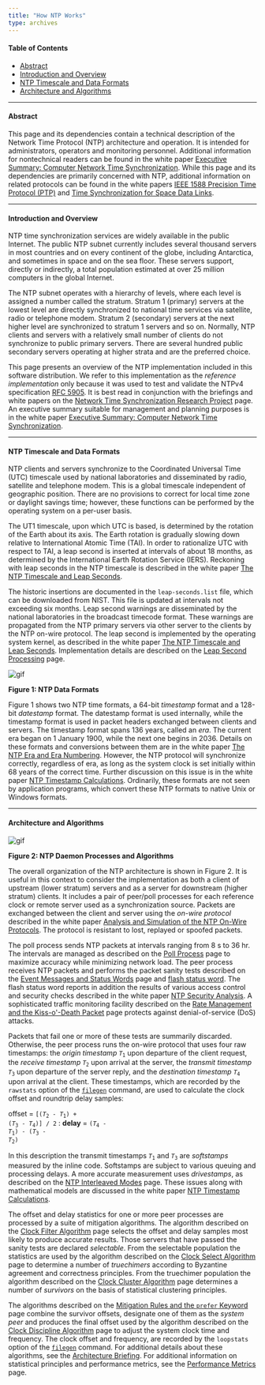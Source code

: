 ```yaml
---
title: "How NTP Works"
type: archives
---
```


#### Table of Contents

*   [Abstract](/documentation/4.2.8-series/warp/#abstract)
*   [Introduction and Overview](/documentation/4.2.8-series/warp/#introduction-and-overview)
*   [NTP Timescale and Data Formats](/documentation/4.2.8-series/warp/#ntp-timescale-and-data-formats)
*   [Architecture and Algorithms](/documentation/4.2.8-series/warp/#architecture-and-algorithms)

* * *

#### Abstract

This page and its dependencies contain a technical description of the Network Time Protocol (NTP) architecture and operation. It is intended for administrators, operators and monitoring personnel. Additional information for nontechnical readers can be found in the white paper [Executive Summary: Computer Network Time Synchronization](/reflib/exec/). While this page and its dependencies are primarily concerned with NTP, additional information on related protocols can be found in the white papers [IEEE 1588 Precision Time Protocol (PTP)](/reflib/ptp/) and [Time Synchronization for Space Data Links](/reflib/proximity/).

* * *

#### Introduction and Overview

NTP time synchronization services are widely available in the public Internet. The public NTP subnet currently includes several thousand servers in most countries and on every continent of the globe, including Antarctica, and sometimes in space and on the sea floor. These servers support, directly or indirectly, a total population estimated at over 25 million computers in the global Internet.

The NTP subnet operates with a hierarchy of levels, where each level is assigned a number called the stratum. Stratum 1 (primary) servers at the lowest level are directly synchronized to national time services via satellite, radio or telephone modem. Stratum 2 (secondary) servers at the next higher level are synchronized to stratum 1 servers and so on. Normally, NTP clients and servers with a relatively small number of clients do not synchronize to public primary servers. There are several hundred public secondary servers operating at higher strata and are the preferred choice.

This page presents an overview of the NTP implementation included in this software distribution. We refer to this implementation as the _reference implementation_ only because it was used to test and validate the NTPv4 specification [RFC 5905](/reflib/rfc/rfc5905.txt). It is best read in conjunction with the briefings and white papers on the [Network Time Synchronization Research Project](/reflib/ntp/) page. An executive summary suitable for management and planning purposes is in the white paper [Executive Summary: Computer Network Time Synchronization](/reflib/exec/).

* * *

#### NTP Timescale and Data Formats

NTP clients and servers synchronize to the Coordinated Universal Time (UTC) timescale used by national laboratories and disseminated by radio, satellite and telephone modem. This is a global timescale independent of geographic position. There are no provisions to correct for local time zone or daylight savings time; however, these functions can be performed by the operating system on a per-user basis.

The UT1 timescale, upon which UTC is based, is determined by the rotation of the Earth about its axis. The Earth rotation is gradually slowing down relative to International Atomic Time (TAI). In order to rationalize UTC with respect to TAI, a leap second is inserted at intervals of about 18 months, as determined by the International Earth Rotation Service (IERS). Reckoning with leap seconds in the NTP timescale is described in the white paper [The NTP Timescale and Leap Seconds](/reflib/leap/).

The historic insertions are documented in the <code>leap-seconds.list</code> file, which can be downloaded from NIST. This file is updated at intervals not exceeding six months. Leap second warnings are disseminated by the national laboratories in the broadcast timecode format. These warnings are propagated from the NTP primary servers via other server to the clients by the NTP on-wire protocol. The leap second is implemented by the operating system kernel, as described in the white paper [The NTP Timescale and Leap Seconds](/reflib/leap/). Implementation details are described on the [Leap Second Processing](/documentation/4.2.8-series/leap/) page.

![gif](/documentation/pic/time1.gif)

**Figure 1: NTP Data Formats**

Figure 1 shows two NTP time formats, a 64-bit _timestamp_ format and a 128-bit _datestamp_ format. The datestamp format is used internally, while the timestamp format is used in packet headers exchanged between clients and servers. The timestamp format spans 136 years, called an _era_. The current era began on 1 January 1900, while the next one begins in 2036. Details on these formats and conversions between them are in the white paper [The NTP Era and Era Numbering](/reflib/y2k/). However, the NTP protocol will synchronize correctly, regardless of era, as long as the system clock is set initially within 68 years of the correct time. Further discussion on this issue is in the white paper [NTP Timestamp Calculations](/reflib/time/). Ordinarily, these formats are not seen by application programs, which convert these NTP formats to native Unix or Windows formats.

* * *

#### Architecture and Algorithms

![gif](/documentation/pic/fig_3_1.gif)

**Figure 2: NTP Daemon Processes and Algorithms**

The overall organization of the NTP architecture is shown in Figure 2. It is useful in this context to consider the implementation as both a client of upstream (lower stratum) servers and as a server for downstream (higher stratum) clients. It includes a pair of peer/poll processes for each reference clock or remote server used as a synchronization source. Packets are exchanged between the client and server using the _on-wire protocol_ described in the white paper [Analysis and Simulation of the NTP On-Wire Protocols](/reflib/onwire/). The protocol is resistant to lost, replayed or spoofed packets.

The poll process sends NTP packets at intervals ranging from 8 s to 36 hr. The intervals are managed as described on the [Poll Process](/documentation/4.2.8-series/poll/) page to maximize accuracy while minimizing network load. The peer process receives NTP packets and performs the packet sanity tests described on the [Event Messages and Status Words](/documentation/4.2.8-series/decode/) page and [flash status word](/documentation/4.2.8-series/decode/#flash-status-word). The flash status word reports in addition the results of various access control and security checks described in the white paper [NTP Security Analysis](/reflib/security/). A sophisticated traffic monitoring facility described on the [Rate Management and the Kiss-o'-Death Packet](/documentation/4.2.8-series/rate/) page protects against denial-of-service (DoS) attacks.

Packets that fail one or more of these tests are summarily discarded. Otherwise, the peer process runs the on-wire protocol that uses four raw timestamps: the _origin timestamp_ <code>_T_<sub>1</sub></code> upon departure of the client request, the _receive timestamp_ <code>_T_<sub>2</sub></code> upon arrival at the server, the _transmit timestamp_ <code>_T_<sub>3</sub></code> upon departure of the server reply, and the _destination timestamp_ <code>_T_<sub>4</sub></code> upon arrival at the client. These timestamps, which are recorded by the <code>rawstats</code> option of the [<code>filegen</code>](/documentation/4.2.8-series/monopt/#monitoring-commands-and-options) command, are used to calculate the clock offset and roundtrip delay samples:

offset = <code>[(_T_<sub>2</sub> - _T_<sub>1</sub>) + (_T_<sub>3</sub> - _T_<sub>4</sub>)] / 2</code>
: **delay** = <code>(_T_<sub>4</sub> - _T_<sub>1</sub>) - (_T_<sub>3</sub> - _T_<sub>2</sub>)</code>

In this description the transmit timestamps <code>_T_<sub>1</sub></code> and <code>_T_<sub>3</sub></code> are _softstamps_ measured by the inline code. Softstamps are subject to various queuing and processing delays. A more accurate measurement uses _drivestamps_, as described on the [NTP Interleaved Modes](/documentation/4.2.8-series/xleave/) page. These issues along with mathematical models are discussed in the white paper [NTP Timestamp Calculations](/reflib/time/).

The offset and delay statistics for one or more peer processes are processed by a suite of mitigation algorithms. The algorithm described on the [Clock Filter Algorithm](/documentation/4.2.8-series/filter/) page selects the offset and delay samples most likely to produce accurate results. Those servers that have passed the sanity tests are declared _selectable_. From the selectable population the statistics are used by the algorithm described on the [Clock Select Algorithm](/documentation/4.2.8-series/select/) page to determine a number of _truechimers_ according to Byzantine agreement and correctness principles. From the truechimer population the algorithm described on the [Clock Cluster Algorithm](/documentation/4.2.8-series/cluster/) page determines a number of _survivors_ on the basis of statistical clustering principles.

The algorithms described on the [Mitigation Rules and the <code>prefer</code> Keyword](/documentation/4.2.8-series/prefer/) page combine the survivor offsets, designate one of them as the _system peer_ and produces the final offset used by the algorithm described on the [Clock Discipline Algorithm](/documentation/4.2.8-series/discipline/) page to adjust the system clock time and frequency. The clock offset and frequency, are recorded by the <code>loopstats</code> option of the [<code>filegen</code>](/documentation/4.2.8-series/monopt/#monitoring-commands-and-options) command. For additional details about these algorithms, see the [Architecture Briefing](/reflib/brief/arch/arch.pdf). For additional information on statistical principles and performance metrics, see the [Performance Metrics](/documentation/4.2.8-series/stats/) page.
